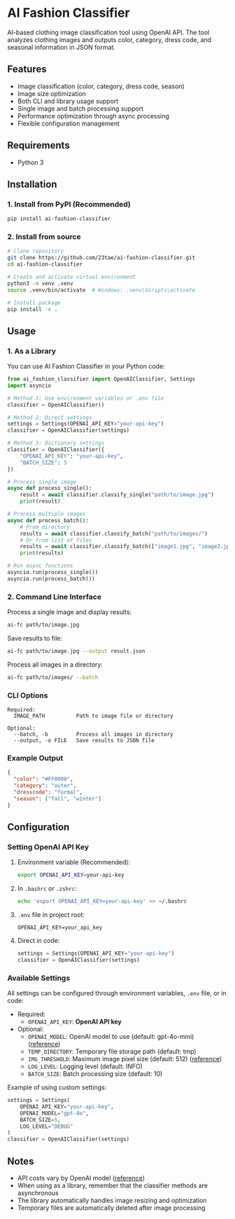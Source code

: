 # AI Fashion Classifier

AI-based clothing image classification tool using OpenAI API. The tool analyzes clothing images and outputs color, category, dress code, and seasonal information in JSON format.

## Features

- Image classification (color, category, dress code, season)
- Image size optimization
- Both CLI and library usage support
- Single image and batch processing support
- Performance optimization through async processing
- Flexible configuration management

## Requirements

- Python 3

## Installation

### 1. Install from PyPI (Recommended)

```bash
pip install ai-fashion-classifier
```

### 2. Install from source

```bash
# Clone repository
git clone https://github.com/23tae/ai-fashion-classifier.git
cd ai-fashion-classifier

# Create and activate virtual environment
python3 -m venv .venv
source .venv/bin/activate  # Windows: .venv\Scripts\activate

# Install package
pip install -e .
```

## Usage

### 1. As a Library

You can use AI Fashion Classifier in your Python code:

```python
from ai_fashion_classifier import OpenAIClassifier, Settings
import asyncio

# Method 1: Use environment variables or .env file
classifier = OpenAIClassifier()

# Method 2: Direct settings
settings = Settings(OPENAI_API_KEY="your-api-key")
classifier = OpenAIClassifier(settings)

# Method 3: Dictionary settings
classifier = OpenAIClassifier({
    "OPENAI_API_KEY": "your-api-key",
    "BATCH_SIZE": 5
})

# Process single image
async def process_single():
    result = await classifier.classify_single("path/to/image.jpg")
    print(result)

# Process multiple images
async def process_batch():
    # From directory
    results = await classifier.classify_batch("path/to/images/")
    # Or from list of files
    results = await classifier.classify_batch(["image1.jpg", "image2.jpg"])
    print(results)

# Run async functions
asyncio.run(process_single())
asyncio.run(process_batch())
```

### 2. Command Line Interface

Process a single image and display results:
```bash
ai-fc path/to/image.jpg
```

Save results to file:
```bash
ai-fc path/to/image.jpg --output result.json
```

Process all images in a directory:
```bash
ai-fc path/to/images/ --batch
```

### CLI Options

```
Required:
  IMAGE_PATH          Path to image file or directory

Optional:
  --batch, -b         Process all images in directory
  --output, -o FILE   Save results to JSON file
```

### Example Output

```json
{
  "color": "#FF0000",
  "category": "outer",
  "dresscode": "formal",
  "season": ["fall", "winter"]
}
```

## Configuration

### Setting OpenAI API Key

1. Environment variable (Recommended):
    ```bash
    export OPENAI_API_KEY=your-api-key
    ```

2. In `.bashrc` or `.zshrc`:
    ```bash
    echo 'export OPENAI_API_KEY=your-api-key' >> ~/.bashrc
    ```

3. `.env` file in project root:
    ```
    OPENAI_API_KEY=your_api_key
    ```

4. Direct in code:
    ```python
    settings = Settings(OPENAI_API_KEY="your-api-key")
    classifier = OpenAIClassifier(settings)
    ```

### Available Settings

All settings can be configured through environment variables, `.env` file, or in code:

- Required:
  - `OPENAI_API_KEY`: **OpenAI API key**
- Optional:
  - `OPENAI_MODEL`: OpenAI model to use (default: gpt-4o-mini) ([reference](https://platform.openai.com/docs/models))
  - `TEMP_DIRECTORY`: Temporary file storage path (default: tmp)
  - `IMG_THRESHOLD`: Maximum image pixel size (default: 512) ([reference](https://platform.openai.com/docs/guides/vision))
  - `LOG_LEVEL`: Logging level (default: INFO)
  - `BATCH_SIZE`: Batch processing size (default: 10)

Example of using custom settings:
```python
settings = Settings(
    OPENAI_API_KEY="your-api-key",
    OPENAI_MODEL="gpt-4o",
    BATCH_SIZE=5,
    LOG_LEVEL="DEBUG"
)
classifier = OpenAIClassifier(settings)
```

## Notes

- API costs vary by OpenAI model ([reference](https://platform.openai.com/docs/pricing))
- When using as a library, remember that the classifier methods are asynchronous
- The library automatically handles image resizing and optimization
- Temporary files are automatically deleted after image processing
